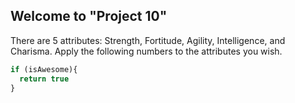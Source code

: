 ## Welcome to "Project 10"
There are 5 attributes: Strength, Fortitude, Agility, Intelligence, and Charisma.
Apply the following numbers to the attributes you wish.

```javascript
if (isAwesome){
  return true
}
```
